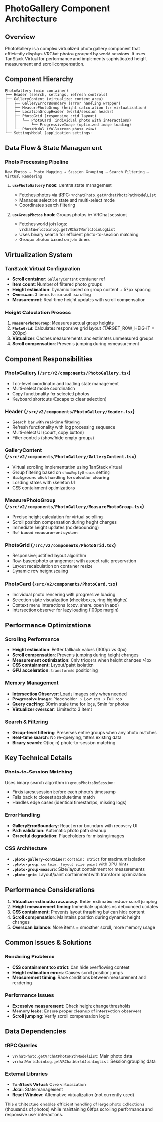 # PhotoGallery Component Architecture

## Overview
PhotoGallery is a complex virtualized photo gallery component that efficiently displays VRChat photos grouped by world sessions. It uses TanStack Virtual for performance and implements sophisticated height measurement and scroll compensation.

## Component Hierarchy

```
PhotoGallery (main container)
├── Header (search, settings, refresh controls)
├── GalleryContent (virtualized content area)
│   ├── GalleryErrorBoundary (error handling wrapper)
│   ├── MeasurePhotoGroup (height calculation for virtualization)
│   ├── LocationGroupHeader (world/session header)
│   ├── PhotoGrid (responsive grid layout)
│   │   └── PhotoCard (individual photo with interactions)
│   │       └── ProgressiveImage (optimized image loading)
│   └── PhotoModal (fullscreen photo view)
└── SettingsModal (application settings)
```

## Data Flow & State Management

### Photo Processing Pipeline
```
Raw Photos → Photo Mapping → Session Grouping → Search Filtering → Virtual Rendering
```

1. **`usePhotoGallery` hook**: Central state management
   - Fetches photos via tRPC: `vrchatPhoto.getVrchatPhotoPathModelList`
   - Manages selection state and multi-select mode
   - Coordinates search filtering

2. **`useGroupPhotos` hook**: Groups photos by VRChat sessions
   - Fetches world join logs: `vrchatWorldJoinLog.getVRChatWorldJoinLogList`
   - Uses binary search for efficient photo-to-session matching
   - Groups photos based on join times

## Virtualization System

### TanStack Virtual Configuration
- **Scroll container**: `GalleryContent` container ref
- **Item count**: Number of filtered photo groups
- **Height estimation**: Dynamic based on group content + 52px spacing
- **Overscan**: 3 items for smooth scrolling
- **Measurement**: Real-time height updates with scroll compensation

### Height Calculation Process
1. **`MeasurePhotoGroup`**: Measures actual group heights
2. **`PhotoGrid`**: Calculates responsive grid layout (TARGET_ROW_HEIGHT = 200px)
3. **Virtualizer**: Caches measurements and estimates unmeasured groups
4. **Scroll compensation**: Prevents jumping during remeasurement

## Component Responsibilities

### PhotoGallery (`/src/v2/components/PhotoGallery.tsx`)
- Top-level coordinator and loading state management
- Multi-select mode coordination
- Copy functionality for selected photos
- Keyboard shortcuts (Escape to clear selection)

### Header (`/src/v2/components/PhotoGallery/Header.tsx`)
- Search bar with real-time filtering
- Refresh functionality with log processing sequence
- Multi-select UI (count, copy button)
- Filter controls (show/hide empty groups)

### GalleryContent (`/src/v2/components/PhotoGallery/GalleryContent.tsx`)
- Virtual scrolling implementation using TanStack Virtual
- Group filtering based on `showEmptyGroups` setting
- Background click handling for selection clearing
- Loading states with skeleton UI
- CSS containment optimizations

### MeasurePhotoGroup (`/src/v2/components/PhotoGallery/MeasurePhotoGroup.tsx`)
- Precise height calculation for virtual scrolling
- Scroll position compensation during height changes
- Immediate height updates (no debouncing)
- Ref-based measurement system

### PhotoGrid (`/src/v2/components/PhotoGrid.tsx`)
- Responsive justified layout algorithm
- Row-based photo arrangement with aspect ratio preservation
- Layout recalculation on container resize
- Dynamic row height scaling

### PhotoCard (`/src/v2/components/PhotoCard.tsx`)
- Individual photo rendering with progressive loading
- Selection state visualization (checkboxes, ring highlights)
- Context menu interactions (copy, share, open in app)
- Intersection observer for lazy loading (100px margin)

## Performance Optimizations

### Scrolling Performance
- **Height estimation**: Better fallback values (300px vs 0px)
- **Scroll compensation**: Prevents jumping during height changes
- **Measurement optimization**: Only triggers when height changes >1px
- **CSS containment**: Layout/paint isolation
- **GPU acceleration**: `transform3d` positioning

### Memory Management
- **Intersection Observer**: Loads images only when needed
- **Progressive Image**: Placeholder → Low-res → Full-res
- **Query caching**: 30min stale time for logs, 5min for photos
- **Virtualizer overscan**: Limited to 3 items

### Search & Filtering
- **Group-level filtering**: Preserves entire groups when any photo matches
- **Real-time search**: No re-querying, filters existing data
- **Binary search**: O(log n) photo-to-session matching

## Key Technical Details

### Photo-to-Session Matching
Uses binary search algorithm in `groupPhotosBySession`:
- Finds latest session before each photo's timestamp
- Falls back to closest absolute time match
- Handles edge cases (identical timestamps, missing logs)

### Error Handling
- **GalleryErrorBoundary**: React error boundary with recovery UI
- **Path validation**: Automatic photo path cleanup
- **Graceful degradation**: Placeholders for missing images

### CSS Architecture
- **`.photo-gallery-container`**: `contain: strict` for maximum isolation
- **`.photo-group`**: `contain: layout size paint` with GPU hints
- **`.photo-group-measure`**: Size/layout containment for measurements
- **`.photo-grid`**: Layout/paint containment with transform optimization

## Performance Considerations

1. **Virtualizer estimation accuracy**: Better estimates reduce scroll jumping
2. **Height measurement timing**: Immediate updates vs debounced updates
3. **CSS containment**: Prevents layout thrashing but can hide content
4. **Scroll compensation**: Maintains position during dynamic height changes
5. **Overscan balance**: More items = smoother scroll, more memory usage

## Common Issues & Solutions

### Rendering Problems
- **CSS containment too strict**: Can hide overflowing content
- **Height estimation errors**: Causes scroll position jumps
- **Measurement timing**: Race conditions between measurement and rendering

### Performance Issues
- **Excessive measurement**: Check height change thresholds
- **Memory leaks**: Ensure proper cleanup of intersection observers
- **Scroll jumping**: Verify scroll compensation logic

## Data Dependencies

### tRPC Queries
- `vrchatPhoto.getVrchatPhotoPathModelList`: Main photo data
- `vrchatWorldJoinLog.getVRChatWorldJoinLogList`: Session grouping data

### External Libraries
- **TanStack Virtual**: Core virtualization
- **Jotai**: State management
- **React Window**: Alternative virtualization (not currently used)

This architecture enables efficient handling of large photo collections (thousands of photos) while maintaining 60fps scrolling performance and responsive user interactions.